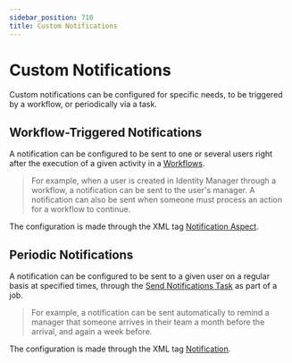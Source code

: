 ```yaml
---
sidebar_position: 710
title: Custom Notifications
---
```


# Custom Notifications

Custom notifications can be configured for specific needs, to be triggered by a workflow, or periodically via a task.

## Workflow-Triggered Notifications

A notification can be configured to be sent to one or several users right after the execution of a given activity in a [Workflows](../../workflows/index "Workflows").

> For example, when a user is created in Identity Manager through a workflow, a notification can be sent to the user's manager. A notification can also be sent when someone must process an action for a workflow to continue.

The configuration is made through the XML tag [Notification Aspect](../../toolkit/xml-configuration/workflows/aspects/notificationaspect/index "NotificationAspect").

## Periodic Notifications

A notification can be configured to be sent to a given user on a regular basis at specified times, through the [Send Notifications Task](../../toolkit/xml-configuration/jobs/tasks/server/sendnotificationstask/index "SendNotificationsTask") as part of a job.

> For example, a notification can be sent automatically to remind a manager that someone arrives in their team a month before the arrival, and again a week before.

The configuration is made through the XML tag [Notification](../../toolkit/xml-configuration/notifications/notification/index "Notification").